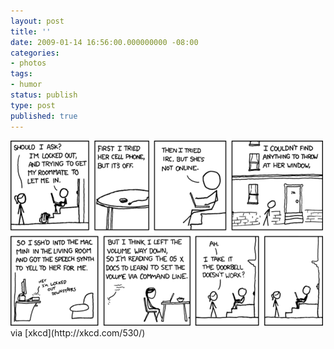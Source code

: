 ```yaml
---
layout: post
title: ''
date: 2009-01-14 16:56:00.000000000 -08:00
categories:
- photos
tags:
- humor
status: publish
type: post
published: true
---
```

<div class="figure">
<img src="/assets/F0ca4HZtJips4ac0Fr4HitIKo1_500.png" alt="" />
		        </div>
		via [xkcd](http://xkcd.com/530/)
